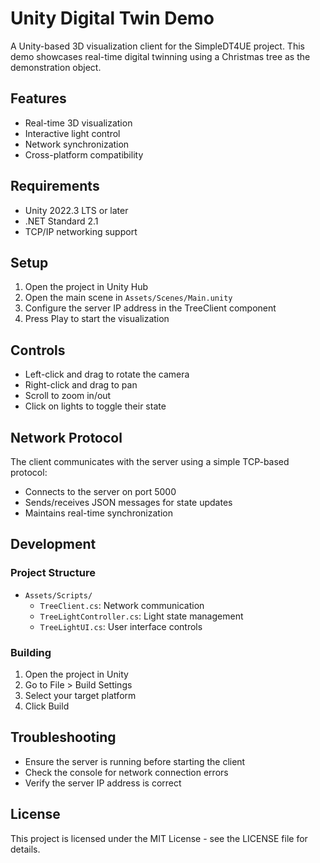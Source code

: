 # Unity Digital Twin Demo

A Unity-based 3D visualization client for the SimpleDT4UE project. This demo showcases real-time digital twinning using a Christmas tree as the demonstration object.

## Features

- Real-time 3D visualization
- Interactive light control
- Network synchronization
- Cross-platform compatibility

## Requirements

- Unity 2022.3 LTS or later
- .NET Standard 2.1
- TCP/IP networking support

## Setup

1. Open the project in Unity Hub
2. Open the main scene in `Assets/Scenes/Main.unity`
3. Configure the server IP address in the TreeClient component
4. Press Play to start the visualization

## Controls

- Left-click and drag to rotate the camera
- Right-click and drag to pan
- Scroll to zoom in/out
- Click on lights to toggle their state

## Network Protocol

The client communicates with the server using a simple TCP-based protocol:
- Connects to the server on port 5000
- Sends/receives JSON messages for state updates
- Maintains real-time synchronization

## Development

### Project Structure

- `Assets/Scripts/`
  - `TreeClient.cs`: Network communication
  - `TreeLightController.cs`: Light state management
  - `TreeLightUI.cs`: User interface controls

### Building

1. Open the project in Unity
2. Go to File > Build Settings
3. Select your target platform
4. Click Build

## Troubleshooting

- Ensure the server is running before starting the client
- Check the console for network connection errors
- Verify the server IP address is correct

## License

This project is licensed under the MIT License - see the LICENSE file for details. 
